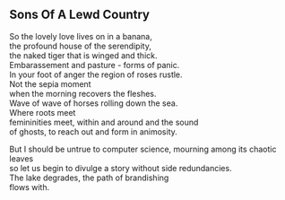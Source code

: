 Sons Of A Lewd Country
----------------------
So the lovely love lives on in a banana,  
the profound house of the serendipity,  
the naked tiger that is winged and thick.  
Embarassement and pasture - forms of panic.  
In your foot of anger the region of roses rustle.  
Not the sepia moment  
when the morning recovers the fleshes.  
Wave of wave of horses rolling down the sea.  
Where roots meet  
femininities meet, within and around and the sound  
of ghosts, to reach out and form in animosity.  
  
But I should be untrue to computer science, mourning among its chaotic leaves  
so let us begin to divulge a story without side redundancies.  
The lake degrades, the path of brandishing  
flows with.  
